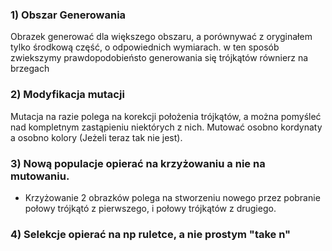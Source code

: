 ### 1) Obszar Generowania
Obrazek generować dla większego obszaru, a porównywać z oryginałem tylko środkową część, o odpowiednich wymiarach. w ten sposób zwiekszymy prawdopodobieństo generowania się trójkątów równierz na brzegach

### 2) Modyfikacja mutacji
Mutacja na razie polega na korekcji położenia trójkątów, a można pomyśleć nad kompletnym zastąpieniu niektórych z nich. Mutować osobno kordynaty a osobno kolory (Jeżeli teraz tak nie jest). 

### 3) Nową populacje opierać na krzyżowaniu a nie na mutowaniu.
* Krzyżowanie 2 obrazków polega na stworzeniu nowego przez pobranie połowy trójkątó z pierwszego, i połowy trójkątów z drugiego.

### 4) Selekcje opierać na np ruletce, a nie prostym "take n"

